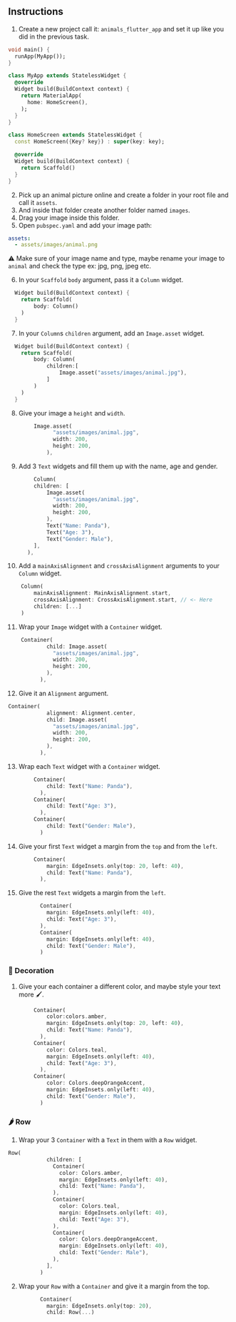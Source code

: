 ## Instructions

1. Create a new project call it: `animals_flutter_app` and set it up like you did in the previous task.

```dart
void main() {
  runApp(MyApp());
}

class MyApp extends StatelessWidget {
  @override
  Widget build(BuildContext context) {
    return MaterialApp(
      home: HomeScreen(),
    );
  }
}

class HomeScreen extends StatelessWidget {
  const HomeScreen({Key? key}) : super(key: key);

  @override
  Widget build(BuildContext context) {
    return Scaffold()
  }
}
```

2. Pick up an animal picture online and create a folder in your root file and call it `assets`.
3. And inside that folder create another folder named `images`.
4. Drag your image inside this folder.
5. Open `pubspec.yaml` and add your image path:

```yaml
assets:
  - assets/images/animal.png
```

⚠️ Make sure of your image name and type, maybe rename your image to `animal` and check the type ex: jpg, png, jpeg etc.

6. In your `Scaffold` `body` argument, pass it a `Column` widget.

```dart
  Widget build(BuildContext context) {
    return Scaffold(
        body: Column()
    )
  }
```

7. In your `Column`s `children` argument, add an `Image.asset` widget.

```dart
  Widget build(BuildContext context) {
    return Scaffold(
        body: Column(
            children:[
                Image.asset("assets/images/animal.jpg"),
            ]
        )
    )
  }
```

8. Give your image a `height` and `width`.

```dart
        Image.asset(
              "assets/images/animal.jpg",
              width: 200,
              height: 200,
            ),
```

9. Add 3 `Text` widgets and fill them up with the name, age and gender.

```dart
        Column(
        children: [
            Image.asset(
              "assets/images/animal.jpg",
              width: 200,
              height: 200,
            ),
            Text("Name: Panda"),
            Text("Age: 3"),
            Text("Gender: Male"),
        ],
      ),
```

10. Add a `mainAxisAlignment` and `crossAxisAlignment` arguments to your `Column` widget.

```dart
    Column(
        mainAxisAlignment: MainAxisAlignment.start,
        crossAxisAlignment: CrossAxisAlignment.start, // <- Here
        children: [...]
    )
```

11. Wrap your `Image` widget with a `Container` widget.

```dart
    Container(
            child: Image.asset(
              "assets/images/animal.jpg",
              width: 200,
              height: 200,
            ),
          ),
```

12. Give it an `Alignment` argument.

```dart
Container(
            alignment: Alignment.center,
            child: Image.asset(
              "assets/images/animal.jpg",
              width: 200,
              height: 200,
            ),
          ),
```

13. Wrap each `Text` widget with a `Container` widget.

```dart
        Container(
            child: Text("Name: Panda"),
          ),
        Container(
            child: Text("Age: 3"),
          ),
        Container(
            child: Text("Gender: Male"),
          )
```

14. Give your first `Text` widget a margin from the `top` and from the `left`.

```dart
        Container(
            margin: EdgeInsets.only(top: 20, left: 40),
            child: Text("Name: Panda"),
          ),
```

15. Give the rest `Text` widgets a margin from the `left`.

```dart
          Container(
            margin: EdgeInsets.only(left: 40),
            child: Text("Age: 3"),
          ),
          Container(
            margin: EdgeInsets.only(left: 40),
            child: Text("Gender: Male"),
          )
```

### 🍋 Decoration

1. Give your each container a different color, and maybe style your text more 🖌️.

```dart
        Container(
            color:colors.amber,
            margin: EdgeInsets.only(top: 20, left: 40),
            child: Text("Name: Panda"),
          ),
        Container(
            color: Colors.teal,
            margin: EdgeInsets.only(left: 40),
            child: Text("Age: 3"),
          ),
        Container(
            color: Colors.deepOrangeAccent,
            margin: EdgeInsets.only(left: 40),
            child: Text("Gender: Male"),
          )
```

### 🌶 Row

1. Wrap your 3 `Container` with a `Text` in them with a `Row` widget.

```dart
Row(
            children: [
              Container(
                color: Colors.amber,
                margin: EdgeInsets.only(left: 40),
                child: Text("Name: Panda"),
              ),
              Container(
                color: Colors.teal,
                margin: EdgeInsets.only(left: 40),
                child: Text("Age: 3"),
              ),
              Container(
                color: Colors.deepOrangeAccent,
                margin: EdgeInsets.only(left: 40),
                child: Text("Gender: Male"),
              ),
            ],
          )
```

2. Wrap your `Row` with a `Container` and give it a margin from the top.

```dart
          Container(
            margin: EdgeInsets.only(top: 20),
            child: Row(...)
```
